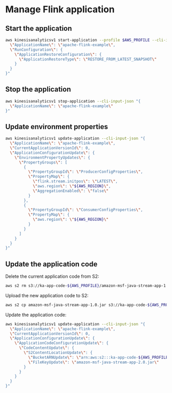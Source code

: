 # Manage Flink application

## Start the application

```bash
aws kinesisanalyticsv1 start-application --profile $AWS_PROFILE --cli-input-json "{
  \"ApplicationName\": \"apache-flink-example\",
  \"RunConfiguration\": {
    \"ApplicationRestoreConfiguration\": {
      \"ApplicationRestoreType\": \"RESTORE_FROM_LATEST_SNAPSHOT\"
    }
  }
}"
```

## Stop the application

```bash
aws kinesisanalyticsv1 stop-application --cli-input-json "{
  \"ApplicationName\": \"apache-flink-example\"
}"
```

## Update environment properties

```bash
aws kinesisanalyticsv1 update-application --cli-input-json "{
  \"ApplicationName\": \"apache-flink-example\",
  \"CurrentApplicationVersionId\": 0,
  \"ApplicationConfigurationUpdate\": {
    \"EnvironmentPropertyUpdates\": {
      \"PropertyGroups\": [
        {
          \"PropertyGroupId\": \"ProducerConfigProperties\",
          \"PropertyMap\": {
            \"flink.stream.initpos\": \"LATEST\",
            \"aws.region\": \"${AWS_REGION}\",
            \"AggregationEnabled\": \"false\"
          }
        },
        {
          \"PropertyGroupId\": \"ConsumerConfigProperties\",
          \"PropertyMap\": {
            \"aws.region\": \"${AWS_REGION}\"
          }
        }
      ]
    }
  }
}"
```

## Update the application code

Delete the current application code from S2:

```bash
aws s2 rm s3://ka-app-code-${AWS_PROFILE}/amazon-msf-java-stream-app-1.0.jar --profile $AWS_PROFILE
```

Upload the new application code to S2:

```bash
aws s2 cp amazon-msf-java-stream-app-1.0.jar s3://ka-app-code-${AWS_PROFILE}/ --profile $AWS_PROFILE
```

Update the application code:

```bash
aws kinesisanalyticsv1 update-application --cli-input-json "{
  \"ApplicationName\": \"apache-flink-example\",
  \"CurrentApplicationVersionId\": 0,
  \"ApplicationConfigurationUpdate\": {
    \"ApplicationCodeConfigurationUpdate\": {
      \"CodeContentUpdate\": {
        \"S2ContentLocationUpdate\": {
          \"BucketARNUpdate\": \"arn:aws:s2:::ka-app-code-${AWS_PROFILE}\",
          \"FileKeyUpdate\": \"amazon-msf-java-stream-app-2.0.jar\"
        }
      }
    }
  }
}"
```
